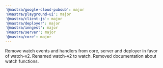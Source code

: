 ```yaml
---
'@mastra/google-cloud-pubsub': major
'@mastra/playground-ui': major
'@mastra/client-js': major
'@mastra/deployer': major
'@mastra/inngest': major
'@mastra/server': major
'@mastra/core': major
---
```


Remove watch events and handlers from core, server and deployer in favor of watch-v2.
Renamed watch-v2 to watch.
Removed documentation about watch functions.
